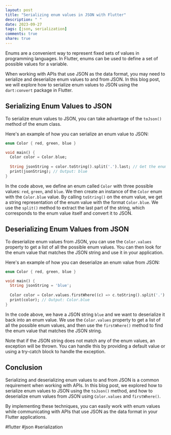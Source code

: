 ```yaml
---
layout: post
title: "Serializing enum values in JSON with Flutter"
description: " "
date: 2023-09-27
tags: [json, serialization]
comments: true
share: true
---
```


Enums are a convenient way to represent fixed sets of values in programming languages. In Flutter, enums can be used to define a set of possible values for a variable. 

When working with APIs that use JSON as the data format, you may need to serialize and deserialize enum values to and from JSON. In this blog post, we will explore how to serialize enum values to JSON using the `dart:convert` package in Flutter.

## Serializing Enum Values to JSON

To serialize enum values to JSON, you can take advantage of the `toJson()` method of the enum class. 

Here's an example of how you can serialize an enum value to JSON:

```dart
enum Color { red, green, blue }

void main() {
  Color color = Color.blue;
  
  String jsonString = color.toString().split('.').last; // Get the enum value as a string
  print(jsonString); // Output: blue
}
```

In the code above, we define an enum called `Color` with three possible values: `red`, `green`, and `blue`. We then create an instance of the `Color` enum with the `Color.blue` value. By calling `toString()` on the enum value, we get a string representation of the enum value with the format `Color.blue`. We use the `split()` method to extract the last part of the string, which corresponds to the enum value itself and convert it to JSON.

## Deserializing Enum Values from JSON

To deserialize enum values from JSON, you can use the `Color.values` property to get a list of all the possible enum values. You can then look for the enum value that matches the JSON string and use it in your application.

Here's an example of how you can deserialize an enum value from JSON:

```dart
enum Color { red, green, blue }

void main() {
  String jsonString = 'blue';
  
  Color color = Color.values.firstWhere((c) => c.toString().split('.').last == jsonString);
  print(color); // Output: Color.blue
}
```

In the code above, we have a JSON string `blue` and we want to deserialize it back into an enum value. We use the `Color.values` property to get a list of all the possible enum values, and then use the `firstWhere()` method to find the enum value that matches the JSON string. 

Note that if the JSON string does not match any of the enum values, an exception will be thrown. You can handle this by providing a default value or using a try-catch block to handle the exception.

## Conclusion

Serializing and deserializing enum values to and from JSON is a common requirement when working with APIs. In this blog post, we explored how to serialize enum values to JSON using the `toJson()` method, and how to deserialize enum values from JSON using `Color.values` and `firstWhere()`.

By implementing these techniques, you can easily work with enum values while communicating with APIs that use JSON as the data format in your Flutter applications.

#flutter #json #serialization
